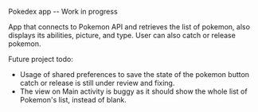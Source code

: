 Pokedex app -- Work in progress

 App that connects to Pokemon API and retrieves the list of pokemon, also displays its abilities, picture, and type. User can also catch or release pokemon.


Future project todo:
- Usage of shared preferences to save the state of the pokemon button catch or release is still under review and fixing. 
- The view on Main activity is buggy as it should show the whole list of Pokemon's list, instead of blank.

